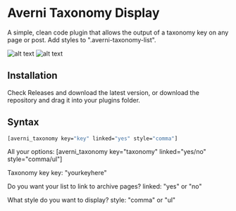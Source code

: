 # Averni Taxonomy Display
 A simple, clean code plugin that allows the output of a taxonomy key on any page or post. Add styles to ".averni-taxonomy-list".
 
![alt text](https://i.imgur.com/UlrjmIr.png)
![alt text](https://i.imgur.com/5UqaUh5.png)
## Installation

Check Releases and download the latest version, or download the repository and drag it into your plugins folder.

## Syntax
```bash
[averni_taxonomy key="key" linked="yes" style="comma"]
```
All your options: [averni_taxonomy key="taxonomy" linked="yes/no" style="comma/ul"]

Taxonomy key
key: "yourkeyhere"

Do you want your list to link to archive pages?
linked: "yes" or "no"

What style do you want to display?
style: "comma" or "ul"